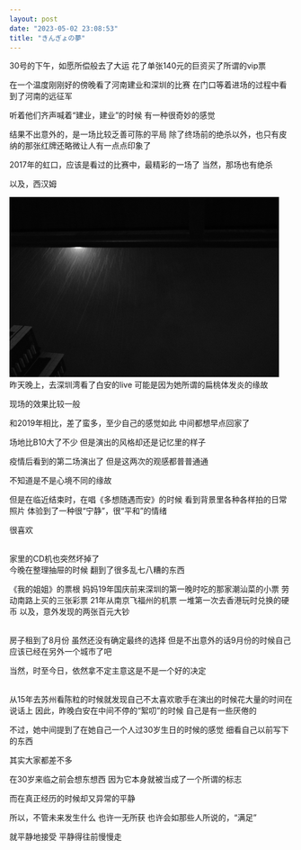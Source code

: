 ```yaml
---
layout: post
date: "2023-05-02 23:08:53"
title: "きんぎょの夢"
---
```


30号的下午，如愿所偿般去了大运
花了单张140元的巨资买了所谓的vip票

在一个温度刚刚好的傍晚看了河南建业和深圳的比赛
在门口等着进场的过程中看到了河南的远征军

听着他们齐声喊着“建业，建业”的时候
有一种很奇妙的感觉

结果不出意外的，是一场比较乏善可陈的平局
除了终场前的绝杀以外，也只有皮纳的那张红牌还略微让人有一点点印象了

2017年的虹口，应该是看过的比赛中，最精彩的一场了
当然，那场也有绝杀

以及，西汉姆

<img alt="rain" src="/assets/posts/rain.jpg" style="max-width: 480px">
<br>
昨天晚上，去深圳湾看了白安的live
可能是因为她所谓的扁桃体发炎的缘故

现场的效果比较一般

和2019年相比，差了蛮多，至少自己的感觉如此
中间都想早点回家了

场地比B10大了不少
但是演出的风格却还是记忆里的样子

疫情后看到的第二场演出了
但是这两次的观感都普普通通

不知道是不是心境不同的缘故

但是在临近结束时，在唱《多想随遇而安》的时候
看到背景里各种各样拍的日常照片
体验到了一种很“宁静”，很“平和”的情绪

很喜欢

<br>
家里的CD机也突然坏掉了

<br>
今晚在整理抽屉的时候
翻到了很多乱七八糟的东西

《我的姐姐》的票根
妈妈19年国庆前来深圳的第一晚时吃的那家潮汕菜的小票
劳动南路上买的三张彩票
21年从南京飞福州的机票
一堆第一次去香港玩时兑换的硬币
以及，意外发现的两张百元大钞

<br>
房子租到了8月份
虽然还没有确定最终的选择
但是不出意外的话9月份的时候自己应该已经在另外一个城市了吧

当然，时至今日，依然拿不定主意这是不是一个好的决定

<br>
从15年去苏州看陈粒的时候就发现自己不太喜欢歌手在演出的时候花大量的时间在说话上
因此，昨晚白安在中间不停的“絮叨”的时候
自己是有一些厌倦的

不过，她中间提到了在她自己一个人过30岁生日的时候的感觉
细看自己以前写下的东西

其实大家都差不多

在30岁来临之前会想东想西
因为它本身就被当成了一个所谓的标志

而在真正经历的时候却又异常的平静

所以，不管未来发生什么
也许一无所获
也许会如那些人所说的，“满足”

就平静地接受
平静得往前慢慢走
